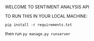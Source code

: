 WELCOME TO SENTIMENT ANALYSIS API

TO RUN THIS IN YOUR LOCAL MACHINE:

`pip install -r requirements.txt`

then run
`py manage.py runserver `
